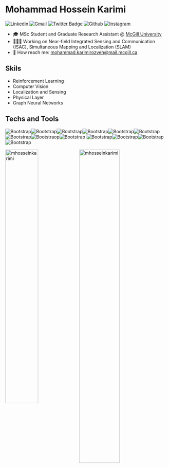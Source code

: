 # Mohammad Hossein Karimi

[![Linkedin](https://img.shields.io/badge/-LinkedIn-blue?style=flat&logo=Linkedin&logoColor=white)](https://www.linkedin.com/in/mohammadhossein-karimi/)
[![Gmail](https://img.shields.io/badge/-Gmail-c14438?style=flat&logo=Gmail&logoColor=white)](mailto:mhusseinkarimi@gmail.com)
[![Twitter Badge](https://img.shields.io/badge/-Twitter-1da1f2?labelColor=1da1f2&logo=twitter&logoColor=white&link=https://twitter.com/Mohamma05755360)](https://twitter.com/Mohamma05755360)
[![Github](https://img.shields.io/github/followers/mhosseinkarimi?label=Follow&style=social)](https://github.com/mhosseinkarimi/)
[![Instagram](https://img.shields.io/badge/-Instagram-purple?logo=instagram&logoColor=white&link=https://www.instagram.com/mhossein_karimi/)](https://www.instagram.com/mhossein_karimi/)
- 🎓 MSc Student and Graduate Research Assistant @ [McGill University](https://www.mcgill.ca/)
- 🧑🏻‍💻 Working on Near-field Integrated Sensing and Communication (ISAC), Simultaneous Mapping and Localization (SLAM)
- 📩 How reach me: mohammad.karimirozveh@mail.mcgill.ca
  
## Skils
- Reinforcement Learning
- Computer Vision
- Localization and Sensing
- Physical Layer
- Graph Neural Networks

## Techs and Tools
![Bootstrap](https://img.shields.io/badge/-Python-05122A?style=flat-square&logo=Python&color=353535)![Bootstrap](http://img.shields.io/badge/Java-ED8B00?style=flat-square&logo=openjdk&logoColor=white)![Bootstrap](https://img.shields.io/badge/C++-00599C?style=flat-square&logo=C%2B%2B&logoColor=white)![Bootstrap](https://img.shields.io/badge/-TensorFlow-05122A?style=flat-square&logo=TensorFlow&color=353535)![Bootstrap](https://img.shields.io/badge/-PyTorch-05122A?style=flat-square&logo=PyTorch&color=353535)![Bootstrap](https://img.shields.io/badge/-Scikit%20Learn-05122A?style=flat-square&logo=Scikit-Learn&color=353535)![Bootstrap](https://img.shields.io/badge/-MySQL-05122A?style=plastice&logo=MySQL)![Bootstraop](https://img.shields.io/badge/OpenCV-27338e?style=flat-square&logo=OpenCV&logoColor=white)![Bootstrap](https://img.shields.io/badge/-Pandas-05122A?style=flat-square&logo=Pandas&color=353535) ![Bootstrap](https://img.shields.io/badge/-Numpy-05122A?style=flat-square&logo=Numpy&color=353535)![Bootstrap](https://img.shields.io/badge/-Matplotlib-05122A?style=flat-square&logo=Matplotlib&color=353535)![Bootstrap](https://img.shields.io/badge/-FastAPI-05122A?style=flat-square&logo=FastAPI&logoColor=white)![Bootstrap](https://img.shields.io/badge/-Visual%20Studio%20Code-05122A?style=flat-square&logo=Visual-Studio-Code&color=353535) 

<div>
  <img width="45%" align="left" src="https://github-readme-stats.vercel.app/api/top-langs?username=mhosseinkarimi&show_icons=true&locale=en&layout=compact" alt="mhosseinkarimi" />
  <img width="50%"  src="https://github-readme-streak-stats.herokuapp.com/?user=mhosseinkarimi&" alt="mhosseinkarimi" />
</div>
